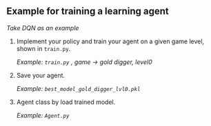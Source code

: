 ## Example for training a learning agent
*Take DQN as an example*

1. Implement your policy and train your agent on a given game level, shown in `train.py`. 
   
   *Example: `train.py` , game -> gold digger, level0*

2. Save your agent.  

	*Example: `best_model_gold_digger_lvl0.pkl`*

3. Agent class by load trained model.

   *Example: `Agent.py`* 
